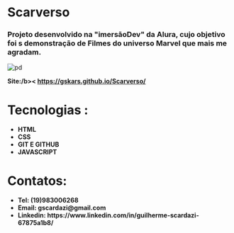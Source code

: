 # Scarverso
<h3>Projeto desenvolvido na "imersãoDev" da Alura, cujo objetivo foi s demonstração de Filmes do universo Marvel que mais me agradam.</h3>

![pd](https://user-images.githubusercontent.com/112108655/192116318-2b96aa46-92d5-483e-81cb-a6d93a2c2955.png)

<b>Site:/b>< https://gskars.github.io/Scarverso/

 # Tecnologias :
 <uL>
 <li>HTML</li>
 <li>CSS</li>
 <li>GIT E GITHUB</li>
 <li> JAVASCRIPT</li>
</ul>
 
 # Contatos:
 <UL>
 <LI>Tel: (19)983006268 </LI>
 <LI>Email: gscardazi@gmail.com </LI>
 <LI>Linkedin: https://www.linkedin.com/in/guilherme-scardazi-67875a1b8/   </LI>
 </UL>



















